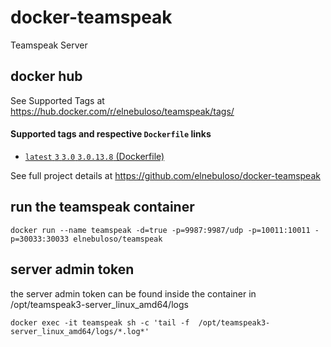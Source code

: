 # docker-teamspeak

Teamspeak Server

## docker hub

See Supported Tags at https://hub.docker.com/r/elnebuloso/teamspeak/tags/

#### Supported tags and respective `Dockerfile` links

- [`latest` `3` `3.0` `3.0.13.8` (Dockerfile)](https://github.com/elnebuloso/docker-teamspeak/blob/master/Dockerfile)

See full project details at https://github.com/elnebuloso/docker-teamspeak

## run the teamspeak container

```
docker run --name teamspeak -d=true -p=9987:9987/udp -p=10011:10011 -p=30033:30033 elnebuloso/teamspeak
```

## server admin token

the server admin token can be found inside the container in /opt/teamspeak3-server_linux_amd64/logs

```
docker exec -it teamspeak sh -c 'tail -f  /opt/teamspeak3-server_linux_amd64/logs/*.log*'
```